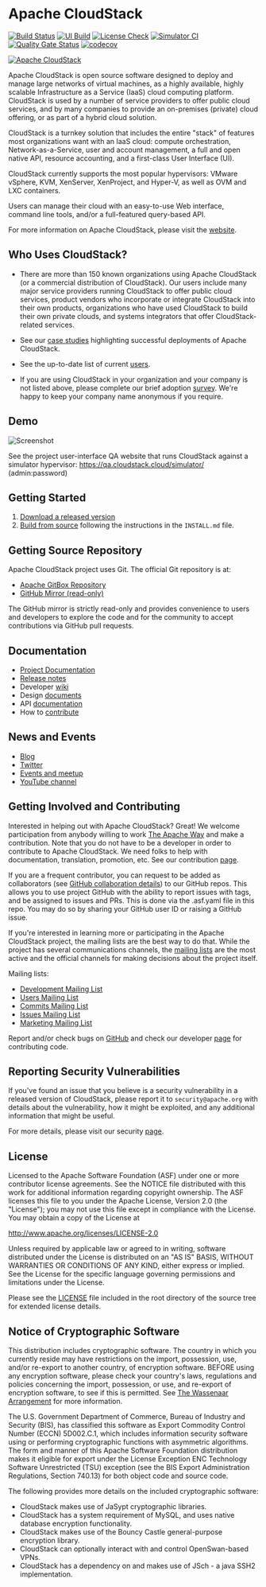# Apache CloudStack 

[![Build Status](https://github.com/apache/cloudstack/actions/workflows/build.yml/badge.svg?branch=main)](https://github.com/apache/cloudstack/actions/workflows/build.yml)
[![UI Build](https://github.com/apache/cloudstack/actions/workflows/ui.yml/badge.svg)](https://github.com/apache/cloudstack/actions/workflows/ui.yml)
[![License Check](https://github.com/apache/cloudstack/actions/workflows/rat.yml/badge.svg?branch=main)](https://github.com/apache/cloudstack/actions/workflows/rat.yml)
[![Simulator CI](https://github.com/apache/cloudstack/actions/workflows/ci.yml/badge.svg?branch=main)](https://github.com/apache/cloudstack/actions/workflows/ci.yml)
[![Quality Gate Status](https://sonarcloud.io/api/project_badges/measure?project=apache_cloudstack&metric=alert_status)](https://sonarcloud.io/dashboard?id=apache_cloudstack)
[![codecov](https://codecov.io/gh/apache/cloudstack/branch/main/graph/badge.svg)](https://codecov.io/gh/apache/cloudstack)

[![Apache CloudStack](tools/logo/apache_cloudstack.png)](https://cloudstack.apache.org/)

Apache CloudStack is open source software designed to deploy and manage large networks of virtual machines, as a highly available, highly scalable Infrastructure as a Service (IaaS) cloud computing platform. CloudStack is used by a number of service providers to offer public cloud services, and by many companies to provide an on-premises (private) cloud offering, or as part of a hybrid cloud solution.

CloudStack is a turnkey solution that includes the entire "stack" of features most organizations want with an IaaS cloud: compute orchestration, Network-as-a-Service, user and account management, a full and open native API, resource accounting, and a first-class User Interface (UI).

CloudStack currently supports the most popular hypervisors: VMware vSphere, KVM, XenServer, XenProject, and Hyper-V, as well as OVM and LXC containers.

Users can manage their cloud with an easy-to-use Web interface, command line tools, and/or a full-featured query-based API.

For more information on Apache CloudStack, please visit the [website](http://cloudstack.apache.org).

## Who Uses CloudStack?

* There are more than 150 known organizations using Apache CloudStack (or a commercial distribution of CloudStack). Our users include many major service providers running CloudStack to offer public cloud services, product vendors who incorporate or integrate CloudStack into their own products, organizations who have used CloudStack to build their own private clouds, and systems integrators that offer CloudStack-related services.

* See our [case studies](https://cwiki.apache.org/confluence/display/CLOUDSTACK/Case+Studies) highlighting successful deployments of Apache CloudStack.

* See the up-to-date list of current [users](https://cloudstack.apache.org/users.html).

* If you are using CloudStack in your organization and your company is not listed above, please complete our brief adoption [survey](https://cloudstack.apache.org/survey.html). We're happy to keep your company name anonymous if you require.

## Demo

![Screenshot](ui/docs/screenshot-dashboard.png)

See the project user-interface QA website that runs CloudStack against a simulator hypervisor:
https://qa.cloudstack.cloud/simulator/ (admin:password)

## Getting Started

1. [Download a released version](https://cloudstack.apache.org/downloads.html)
2. [Build from source](INSTALL.md) following the instructions in the `INSTALL.md` file.

## Getting Source Repository

Apache CloudStack project uses Git. The official Git repository is at:

- [Apache GitBox Repository](https://gitbox.apache.org/repos/asf/cloudstack.git)
- [GitHub Mirror (read-only)](https://github.com/apache/cloudstack)

The GitHub mirror is strictly read-only and provides convenience to users and developers to explore the code and for the community to accept contributions via GitHub pull requests.

## Documentation

* [Project Documentation](https://docs.cloudstack.apache.org)
* [Release notes](https://docs.cloudstack.apache.org/en/latest/releasenotes/index.html)
* Developer [wiki](https://cwiki.apache.org/confluence/display/CLOUDSTACK/Home)
* Design [documents](https://cwiki.apache.org/confluence/display/CLOUDSTACK/Design)
* API [documentation](https://cloudstack.apache.org/api.html)
* How to [contribute](CONTRIBUTING.md)

## News and Events

* [Blog](https://blogs.apache.org/cloudstack)
* [Twitter](https://twitter.com/cloudstack)
* [Events and meetup](http://cloudstackcollab.org/)
* [YouTube channel](https://www.youtube.com/ApacheCloudStack)

## Getting Involved and Contributing

Interested in helping out with Apache CloudStack? Great! We welcome participation from anybody willing to work [The Apache Way](http://theapacheway.com) and make a contribution. Note that you do not have to be a developer in order to contribute to Apache CloudStack. We need folks to help with documentation, translation, promotion, etc. See our contribution [page](http://cloudstack.apache.org/contribute.html).

If you are a frequent contributor, you can request to be added as collaborators (see [GitHub collaboration details](https://cwiki.apache.org/confluence/display/INFRA/Git+-+.asf.yaml+features#Git.asf.yamlfeatures-AssigningexternalcollaboratorswiththetriageroleonGitHub)) to our GitHub repos. This allows you to use project GitHub with the ability to report issues with tags, and be assigned to issues and PRs. This is done via the .asf.yaml file in this repo. You may do so by sharing your GitHub user ID or raising a GitHub issue.

If you're interested in learning more or participating in the Apache CloudStack project, the mailing lists are the best way to do that. While the project has several communications channels, the [mailing lists](http://cloudstack.apache.org/mailing-lists.html) are the most active and the official channels for making decisions about the project itself.

Mailing lists:
- [Development Mailing List](mailto:dev-subscribe@cloudstack.apache.org)
- [Users Mailing List](mailto:users-subscribe@cloudstack.apache.org)
- [Commits Mailing List](mailto:commits-subscribe@cloudstack.apache.org)
- [Issues Mailing List](mailto:issues-subscribe@cloudstack.apache.org)
- [Marketing Mailing List](mailto:marketing-subscribe@cloudstack.apache.org)

Report and/or check bugs on [GitHub](https://github.com/apache/cloudstack/issues) and check our developer [page](https://cloudstack.apache.org/developers.html) for contributing code.

## Reporting Security Vulnerabilities

If you've found an issue that you believe is a security vulnerability in a released version of CloudStack, please report it to `security@apache.org` with details about the vulnerability, how it might be exploited, and any additional information that might be useful.

For more details, please visit our security [page](http://cloudstack.apache.org/security.html).

## License

Licensed to the Apache Software Foundation (ASF) under one or more contributor license agreements. See the NOTICE file distributed with this work for additional information regarding copyright ownership. The ASF licenses this file to you under the Apache License, Version 2.0 (the "License"); you may not use this file except in compliance with the License. You may obtain a copy of the License at

  http://www.apache.org/licenses/LICENSE-2.0

Unless required by applicable law or agreed to in writing, software distributed under the License is distributed on an "AS IS" BASIS, WITHOUT WARRANTIES OR CONDITIONS OF ANY KIND, either express or implied. See the License for the specific language governing permissions and limitations under the License.

Please see the [LICENSE](LICENSE) file included in the root directory of the source tree for extended license details.

## Notice of Cryptographic Software

This distribution includes cryptographic software. The country in which you currently reside may have restrictions on the import, possession, use, and/or re-export to another country, of encryption software. BEFORE using any encryption software, please check your country's laws, regulations and policies concerning the import, possession, or use, and re-export of encryption software, to see if this is permitted. See [The Wassenaar Arrangement](http://www.wassenaar.org/) for more information.

The U.S. Government Department of Commerce, Bureau of Industry and Security (BIS), has classified this software as Export Commodity Control Number (ECCN) 5D002.C.1, which includes information security software using or performing cryptographic functions with asymmetric algorithms. The form and manner of this Apache Software Foundation distribution makes it eligible for export under the License Exception ENC Technology Software Unrestricted (TSU) exception (see the BIS Export Administration Regulations, Section 740.13) for both object code and source code.

The following provides more details on the included cryptographic software:

* CloudStack makes use of JaSypt cryptographic libraries.
* CloudStack has a system requirement of MySQL, and uses native database encryption functionality.
* CloudStack makes use of the Bouncy Castle general-purpose encryption library.
* CloudStack can optionally interact with and control OpenSwan-based VPNs.
* CloudStack has a dependency on and makes use of JSch - a java SSH2 implementation.
